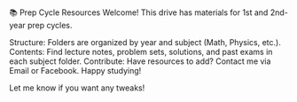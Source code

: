 📚 Prep Cycle Resources
Welcome! This drive has materials for 1st and 2nd-year prep cycles.

Structure: Folders are organized by year and subject (Math, Physics, etc.).
Contents: Find lecture notes, problem sets, solutions, and past exams in each subject folder.
Contribute: Have resources to add? Contact me via Email or Facebook.
Happy studying!

Let me know if you want any tweaks!